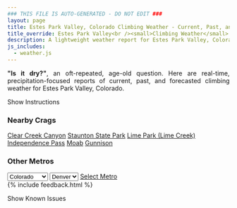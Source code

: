 ```yaml
---
### THIS FILE IS AUTO-GENERATED - DO NOT EDIT ###
layout: page
title: Estes Park Valley, Colorado Climbing Weather - Current, Past, and Forecasted Report
title_override: Estes Park Valley<br /><small>Climbing Weather</small>
description: A lightweight weather report for Estes Park Valley, Colorado. Optimized for slow internet connections.
js_includes:
  - weather.js
---
```


<section class="measure center lh-copy f5-ns f6 ph2 mv4" style="text-align: justify;">
<strong>"Is it dry?"</strong>, an oft-repeated, age-old question. Here are real-time,
precipitation-focused reports of current, past, and forecasted climbing weather for Estes Park Valley, Colorado.
</section>

<p id="settings-toggle" class="mw5 b center tc hover-light-red black-70 pointer">Show Instructions</p>
<section id="settings" class="overflow-hidden" style="display:none;">
    <div class="mv2 ph2 center">
        <div class="fn f6 tc pv2">
            <p class="measure lh-copy center"><strong>Show/hide hourly forecasts</strong> by clicking the desired day.</p>
            <hr class="mw5 p0 mv2 o-60 b0 bt b--light-red light-red bg-light-red">
            <p class="measure lh-copy center"><strong>Current and Past conditions</strong> are measured by the nearest weather station. <strong>Forecast conditions</strong> are calculated and polled separately.</p>
            <hr class="mw5 p0 mv2 o-60 b0 bt b--light-red light-red bg-light-red">
            <p class="measure lh-copy center"><strong>Having issues?</strong> Try <a id="clear-cache" class="no-underline relative fancy-link light-red hover-light-red" href="#">clearing the local cache</a>.</p>
            <hr class="mw5 p0 mv2 o-60 b0 bt b--light-red light-red bg-light-red">
            <p class="measure lh-copy center">Weather data sourced from <a class="no-underline fancy-link relative light-red" target="_blank" href="https://www.weather.gov/documentation/services-web-api">weather.gov</a>.</p>
        </div>
    </div>
</section>
<section id="weather" data-crag="estes-park-valley-colorado" class="mv4-ns mv3 ph2 center"></section>
<section id="nearby" class="tc lh-copy">
  <h3>Nearby Crags</h3>
<a class="nowrap no-underline fancy-link relative light-red mh3" href="/crags/clear-creek-canyon-colorado-weather.html">Clear Creek Canyon</a>
<a class="nowrap no-underline fancy-link relative light-red mh3" href="/crags/staunton-state-park-colorado-weather.html">Staunton State Park</a>
<a class="nowrap no-underline fancy-link relative light-red mh3" href="/crags/lime-park-lime-creek-colorado-weather.html">Lime Park (Lime Creek)</a>
<a class="nowrap no-underline fancy-link relative light-red mh3" href="/crags/independence-pass-colorado-weather.html">Independence Pass</a>
<a class="nowrap no-underline fancy-link relative light-red mh3" href="/crags/moab-utah-weather.html">Moab</a>
<a class="nowrap no-underline fancy-link relative light-red mh3" href="/crags/gunnison-colorado-weather.html">Gunnison</a>
</section>
<section id="nearby" class="tc lh-copy">
  <h3>Other Metros</h3>
  <select class="ma1 bg-near-white pa2" id="stateSel">
    <option value="Texas">Texas</option>
    <option value="Washington">Washington</option>
    <option value="Colorado" selected>Colorado</option>
    <option value="Tennessee">Tennessee</option>
    <option value="Utah">Utah</option>
    <option value="California">California</option>
  </select>
  <select class="ma1 bg-near-white pa2" id="citySel">
    <option value="Denver" selected>Denver</option>
  </select>
  <a id="selectMetro" class="f6 link dim ph3 pv2 ma1 dib white bg-light-red" href="/crags/denver-colorado-weather.html">Select Metro</a>
  <script>
    var states = [];
    states["Texas"] = "Austin"
    states["Washington"] = "Seattle"
    states["Colorado"] = "Denver"
    states["Tennessee"] = "Nashville"
    states["Utah"] = "Salt Lake City"
    states["California"] = "San Francisco|Los Angeles"
  </script>
</section>
{% include feedback.html %}
<p id="issues-toggle" class="mw5 b center tc hover-light-red black-70 pointer">Show Known Issues</p>
<section id="issues" class="overflow-hidden tc f6">
</section>

<script>
  var weekly_BOU_46_92 = {"updated":"2021-04-26T01:48:56+00:00","units":"us","forecastGenerator":"BaselineForecastGenerator","generatedAt":"2021-04-26T08:42:45+00:00","updateTime":"2021-04-26T01:48:56+00:00","validTimes":"2021-04-25T19:00:00+00:00/P7DT6H","elevation":{"value":2542.9464,"unitCode":"unit:m"},"periods":[{"number":1,"name":"Overnight","startTime":"2021-04-26T02:00:00-06:00","endTime":"2021-04-26T06:00:00-06:00","isDaytime":false,"temperature":36,"temperatureUnit":"F","temperatureTrend":null,"windSpeed":"15 to 20 mph","windDirection":"WSW","icon":"https://api.weather.gov/icons/land/night/sct?size=medium","shortForecast":"Partly Cloudy","detailedForecast":"Partly cloudy, with a low around 36. West southwest wind 15 to 20 mph, with gusts as high as 35 mph."},{"number":2,"name":"Monday","startTime":"2021-04-26T06:00:00-06:00","endTime":"2021-04-26T18:00:00-06:00","isDaytime":true,"temperature":61,"temperatureUnit":"F","temperatureTrend":null,"windSpeed":"21 to 28 mph","windDirection":"WSW","icon":"https://api.weather.gov/icons/land/day/wind_sct?size=medium","shortForecast":"Mostly Sunny","detailedForecast":"Mostly sunny, with a high near 61. West southwest wind 21 to 28 mph, with gusts as high as 52 mph."},{"number":3,"name":"Monday Night","startTime":"2021-04-26T18:00:00-06:00","endTime":"2021-04-27T06:00:00-06:00","isDaytime":false,"temperature":33,"temperatureUnit":"F","temperatureTrend":null,"windSpeed":"7 to 16 mph","windDirection":"WSW","icon":"https://api.weather.gov/icons/land/night/sct?size=medium","shortForecast":"Partly Cloudy","detailedForecast":"Partly cloudy, with a low around 33. West southwest wind 7 to 16 mph, with gusts as high as 25 mph."},{"number":4,"name":"Tuesday","startTime":"2021-04-27T06:00:00-06:00","endTime":"2021-04-27T18:00:00-06:00","isDaytime":true,"temperature":46,"temperatureUnit":"F","temperatureTrend":null,"windSpeed":"8 mph","windDirection":"N","icon":"https://api.weather.gov/icons/land/day/snow,40/snow,90?size=medium","shortForecast":"Snow Showers","detailedForecast":"A chance of snow showers before 11am, then a chance of rain showers between 11am and noon, then showers and thunderstorms between noon and 2pm, then snow showers and a chance of thunderstorms between 2pm and 3pm, then a chance of thunderstorms and rain and snow showers. Mostly cloudy, with a high near 46. North wind around 8 mph. Chance of precipitation is 90%."},{"number":5,"name":"Tuesday Night","startTime":"2021-04-27T18:00:00-06:00","endTime":"2021-04-28T06:00:00-06:00","isDaytime":false,"temperature":28,"temperatureUnit":"F","temperatureTrend":null,"windSpeed":"7 mph","windDirection":"N","icon":"https://api.weather.gov/icons/land/night/snow,80/snow,50?size=medium","shortForecast":"Slight Chance T-storms","detailedForecast":"A slight chance of thunderstorms and rain and snow showers. Mostly cloudy, with a low around 28. North wind around 7 mph. Chance of precipitation is 80%. New snow accumulation of 1 to 3 inches possible."},{"number":6,"name":"Wednesday","startTime":"2021-04-28T06:00:00-06:00","endTime":"2021-04-28T18:00:00-06:00","isDaytime":true,"temperature":49,"temperatureUnit":"F","temperatureTrend":null,"windSpeed":"6 to 9 mph","windDirection":"N","icon":"https://api.weather.gov/icons/land/day/snow,30/snow,20?size=medium","shortForecast":"Chance Snow Showers","detailedForecast":"A chance of snow showers before noon, then a slight chance of snow showers and a slight chance of thunderstorms between noon and 2pm, then a slight chance of thunderstorms and a slight chance of rain and snow showers. Mostly sunny, with a high near 49. Chance of precipitation is 30%."},{"number":7,"name":"Wednesday Night","startTime":"2021-04-28T18:00:00-06:00","endTime":"2021-04-29T06:00:00-06:00","isDaytime":false,"temperature":32,"temperatureUnit":"F","temperatureTrend":null,"windSpeed":"7 mph","windDirection":"NW","icon":"https://api.weather.gov/icons/land/night/few?size=medium","shortForecast":"Mostly Clear","detailedForecast":"Mostly clear, with a low around 32."},{"number":8,"name":"Thursday","startTime":"2021-04-29T06:00:00-06:00","endTime":"2021-04-29T18:00:00-06:00","isDaytime":true,"temperature":57,"temperatureUnit":"F","temperatureTrend":null,"windSpeed":"8 mph","windDirection":"N","icon":"https://api.weather.gov/icons/land/day/few?size=medium","shortForecast":"Sunny","detailedForecast":"Sunny, with a high near 57."},{"number":9,"name":"Thursday Night","startTime":"2021-04-29T18:00:00-06:00","endTime":"2021-04-30T06:00:00-06:00","isDaytime":false,"temperature":37,"temperatureUnit":"F","temperatureTrend":null,"windSpeed":"8 mph","windDirection":"WSW","icon":"https://api.weather.gov/icons/land/night/few?size=medium","shortForecast":"Mostly Clear","detailedForecast":"Mostly clear, with a low around 37."},{"number":10,"name":"Friday","startTime":"2021-04-30T06:00:00-06:00","endTime":"2021-04-30T18:00:00-06:00","isDaytime":true,"temperature":65,"temperatureUnit":"F","temperatureTrend":null,"windSpeed":"9 mph","windDirection":"W","icon":"https://api.weather.gov/icons/land/day/few?size=medium","shortForecast":"Sunny","detailedForecast":"Sunny, with a high near 65."},{"number":11,"name":"Friday Night","startTime":"2021-04-30T18:00:00-06:00","endTime":"2021-05-01T06:00:00-06:00","isDaytime":false,"temperature":42,"temperatureUnit":"F","temperatureTrend":null,"windSpeed":"7 to 10 mph","windDirection":"W","icon":"https://api.weather.gov/icons/land/night/few?size=medium","shortForecast":"Mostly Clear","detailedForecast":"Mostly clear, with a low around 42."},{"number":12,"name":"Saturday","startTime":"2021-05-01T06:00:00-06:00","endTime":"2021-05-01T18:00:00-06:00","isDaytime":true,"temperature":69,"temperatureUnit":"F","temperatureTrend":null,"windSpeed":"10 mph","windDirection":"W","icon":"https://api.weather.gov/icons/land/day/sct?size=medium","shortForecast":"Mostly Sunny","detailedForecast":"Mostly sunny, with a high near 69."},{"number":13,"name":"Saturday Night","startTime":"2021-05-01T18:00:00-06:00","endTime":"2021-05-02T06:00:00-06:00","isDaytime":false,"temperature":43,"temperatureUnit":"F","temperatureTrend":null,"windSpeed":"9 mph","windDirection":"W","icon":"https://api.weather.gov/icons/land/night/bkn?size=medium","shortForecast":"Mostly Cloudy","detailedForecast":"Mostly cloudy, with a low around 43."},{"number":14,"name":"Sunday","startTime":"2021-05-02T06:00:00-06:00","endTime":"2021-05-02T18:00:00-06:00","isDaytime":true,"temperature":63,"temperatureUnit":"F","temperatureTrend":null,"windSpeed":"12 mph","windDirection":"WSW","icon":"https://api.weather.gov/icons/land/day/rain_showers/tsra_hi?size=medium","shortForecast":"Chance Showers And Thunderstorms","detailedForecast":"A slight chance of rain showers before noon, then a chance of showers and thunderstorms. Partly sunny, with a high near 63."}]}
  var hourly_BOU_46_92 = {"@context":["https://geojson.org/geojson-ld/geojson-context.jsonld",{"@version":"1.1","wx":"https://api.weather.gov/ontology#","geo":"http://www.opengis.net/ont/geosparql#","unit":"http://codes.wmo.int/common/unit/","@vocab":"https://api.weather.gov/ontology#"}],"type":"Feature","geometry":{"type":"Polygon","coordinates":[[[-105.5332704,40.4141984],[-105.5310309,40.3922896],[-105.5022871,40.393991199999995],[-105.5045206,40.415900099999995],[-105.5332704,40.4141984]]]},"properties":{"updated":"2021-04-26T01:48:56+00:00","units":"us","forecastGenerator":"HourlyForecastGenerator","generatedAt":"2021-04-26T08:42:46+00:00","updateTime":"2021-04-26T01:48:56+00:00","validTimes":"2021-04-25T19:00:00+00:00/P7DT6H","elevation":{"value":2542.9464,"unitCode":"unit:m"},"periods":[{"number":1,"name":"","startTime":"2021-04-26T02:00:00-06:00","endTime":"2021-04-26T03:00:00-06:00","isDaytime":false,"temperature":40,"temperatureUnit":"F","temperatureTrend":null,"windSpeed":"15 mph","windDirection":"WSW","icon":"https://api.weather.gov/icons/land/night/sct?size=small","shortForecast":"Partly Cloudy","detailedForecast":""},{"number":2,"name":"","startTime":"2021-04-26T03:00:00-06:00","endTime":"2021-04-26T04:00:00-06:00","isDaytime":false,"temperature":38,"temperatureUnit":"F","temperatureTrend":null,"windSpeed":"16 mph","windDirection":"WSW","icon":"https://api.weather.gov/icons/land/night/sct?size=small","shortForecast":"Partly Cloudy","detailedForecast":""},{"number":3,"name":"","startTime":"2021-04-26T04:00:00-06:00","endTime":"2021-04-26T05:00:00-06:00","isDaytime":false,"temperature":37,"temperatureUnit":"F","temperatureTrend":null,"windSpeed":"18 mph","windDirection":"WSW","icon":"https://api.weather.gov/icons/land/night/sct?size=small","shortForecast":"Partly Cloudy","detailedForecast":""},{"number":4,"name":"","startTime":"2021-04-26T05:00:00-06:00","endTime":"2021-04-26T06:00:00-06:00","isDaytime":false,"temperature":36,"temperatureUnit":"F","temperatureTrend":null,"windSpeed":"20 mph","windDirection":"WSW","icon":"https://api.weather.gov/icons/land/night/sct?size=small","shortForecast":"Partly Cloudy","detailedForecast":""},{"number":5,"name":"","startTime":"2021-04-26T06:00:00-06:00","endTime":"2021-04-26T07:00:00-06:00","isDaytime":true,"temperature":37,"temperatureUnit":"F","temperatureTrend":null,"windSpeed":"26 mph","windDirection":"WSW","icon":"https://api.weather.gov/icons/land/day/wind_sct?size=small","shortForecast":"Mostly Sunny","detailedForecast":""},{"number":6,"name":"","startTime":"2021-04-26T07:00:00-06:00","endTime":"2021-04-26T08:00:00-06:00","isDaytime":true,"temperature":39,"temperatureUnit":"F","temperatureTrend":null,"windSpeed":"24 mph","windDirection":"WSW","icon":"https://api.weather.gov/icons/land/day/wind_sct?size=small","shortForecast":"Mostly Sunny","detailedForecast":""},{"number":7,"name":"","startTime":"2021-04-26T08:00:00-06:00","endTime":"2021-04-26T09:00:00-06:00","isDaytime":true,"temperature":42,"temperatureUnit":"F","temperatureTrend":null,"windSpeed":"24 mph","windDirection":"WSW","icon":"https://api.weather.gov/icons/land/day/wind_few?size=small","shortForecast":"Sunny","detailedForecast":""},{"number":8,"name":"","startTime":"2021-04-26T09:00:00-06:00","endTime":"2021-04-26T10:00:00-06:00","isDaytime":true,"temperature":46,"temperatureUnit":"F","temperatureTrend":null,"windSpeed":"23 mph","windDirection":"WSW","icon":"https://api.weather.gov/icons/land/day/wind_few?size=small","shortForecast":"Sunny","detailedForecast":""},{"number":9,"name":"","startTime":"2021-04-26T10:00:00-06:00","endTime":"2021-04-26T11:00:00-06:00","isDaytime":true,"temperature":50,"temperatureUnit":"F","temperatureTrend":null,"windSpeed":"22 mph","windDirection":"WSW","icon":"https://api.weather.gov/icons/land/day/wind_few?size=small","shortForecast":"Sunny","detailedForecast":""},{"number":10,"name":"","startTime":"2021-04-26T11:00:00-06:00","endTime":"2021-04-26T12:00:00-06:00","isDaytime":true,"temperature":53,"temperatureUnit":"F","temperatureTrend":null,"windSpeed":"21 mph","windDirection":"WSW","icon":"https://api.weather.gov/icons/land/day/wind_few?size=small","shortForecast":"Sunny","detailedForecast":""},{"number":11,"name":"","startTime":"2021-04-26T12:00:00-06:00","endTime":"2021-04-26T13:00:00-06:00","isDaytime":true,"temperature":56,"temperatureUnit":"F","temperatureTrend":null,"windSpeed":"28 mph","windDirection":"WSW","icon":"https://api.weather.gov/icons/land/day/wind_sct?size=small","shortForecast":"Mostly Sunny","detailedForecast":""},{"number":12,"name":"","startTime":"2021-04-26T13:00:00-06:00","endTime":"2021-04-26T14:00:00-06:00","isDaytime":true,"temperature":58,"temperatureUnit":"F","temperatureTrend":null,"windSpeed":"25 mph","windDirection":"WSW","icon":"https://api.weather.gov/icons/land/day/wind_sct?size=small","shortForecast":"Mostly Sunny","detailedForecast":""},{"number":13,"name":"","startTime":"2021-04-26T14:00:00-06:00","endTime":"2021-04-26T15:00:00-06:00","isDaytime":true,"temperature":60,"temperatureUnit":"F","temperatureTrend":null,"windSpeed":"25 mph","windDirection":"WSW","icon":"https://api.weather.gov/icons/land/day/wind_sct?size=small","shortForecast":"Mostly Sunny","detailedForecast":""},{"number":14,"name":"","startTime":"2021-04-26T15:00:00-06:00","endTime":"2021-04-26T16:00:00-06:00","isDaytime":true,"temperature":61,"temperatureUnit":"F","temperatureTrend":null,"windSpeed":"24 mph","windDirection":"SW","icon":"https://api.weather.gov/icons/land/day/wind_sct?size=small","shortForecast":"Mostly Sunny","detailedForecast":""},{"number":15,"name":"","startTime":"2021-04-26T16:00:00-06:00","endTime":"2021-04-26T17:00:00-06:00","isDaytime":true,"temperature":61,"temperatureUnit":"F","temperatureTrend":null,"windSpeed":"23 mph","windDirection":"SW","icon":"https://api.weather.gov/icons/land/day/wind_sct?size=small","shortForecast":"Mostly Sunny","detailedForecast":""},{"number":16,"name":"","startTime":"2021-04-26T17:00:00-06:00","endTime":"2021-04-26T18:00:00-06:00","isDaytime":true,"temperature":60,"temperatureUnit":"F","temperatureTrend":null,"windSpeed":"22 mph","windDirection":"SW","icon":"https://api.weather.gov/icons/land/day/wind_sct?size=small","shortForecast":"Mostly Sunny","detailedForecast":""},{"number":17,"name":"","startTime":"2021-04-26T18:00:00-06:00","endTime":"2021-04-26T19:00:00-06:00","isDaytime":false,"temperature":55,"temperatureUnit":"F","temperatureTrend":null,"windSpeed":"16 mph","windDirection":"SW","icon":"https://api.weather.gov/icons/land/night/sct?size=small","shortForecast":"Partly Cloudy","detailedForecast":""},{"number":18,"name":"","startTime":"2021-04-26T19:00:00-06:00","endTime":"2021-04-26T20:00:00-06:00","isDaytime":false,"temperature":51,"temperatureUnit":"F","temperatureTrend":null,"windSpeed":"14 mph","windDirection":"WSW","icon":"https://api.weather.gov/icons/land/night/sct?size=small","shortForecast":"Partly Cloudy","detailedForecast":""},{"number":19,"name":"","startTime":"2021-04-26T20:00:00-06:00","endTime":"2021-04-26T21:00:00-06:00","isDaytime":false,"temperature":47,"temperatureUnit":"F","temperatureTrend":null,"windSpeed":"13 mph","windDirection":"WSW","icon":"https://api.weather.gov/icons/land/night/sct?size=small","shortForecast":"Partly Cloudy","detailedForecast":""},{"number":20,"name":"","startTime":"2021-04-26T21:00:00-06:00","endTime":"2021-04-26T22:00:00-06:00","isDaytime":false,"temperature":42,"temperatureUnit":"F","temperatureTrend":null,"windSpeed":"10 mph","windDirection":"W","icon":"https://api.weather.gov/icons/land/night/sct?size=small","shortForecast":"Partly Cloudy","detailedForecast":""},{"number":21,"name":"","startTime":"2021-04-26T22:00:00-06:00","endTime":"2021-04-26T23:00:00-06:00","isDaytime":false,"temperature":40,"temperatureUnit":"F","temperatureTrend":null,"windSpeed":"9 mph","windDirection":"W","icon":"https://api.weather.gov/icons/land/night/sct?size=small","shortForecast":"Partly Cloudy","detailedForecast":""},{"number":22,"name":"","startTime":"2021-04-26T23:00:00-06:00","endTime":"2021-04-27T00:00:00-06:00","isDaytime":false,"temperature":39,"temperatureUnit":"F","temperatureTrend":null,"windSpeed":"9 mph","windDirection":"W","icon":"https://api.weather.gov/icons/land/night/sct?size=small","shortForecast":"Partly Cloudy","detailedForecast":""},{"number":23,"name":"","startTime":"2021-04-27T00:00:00-06:00","endTime":"2021-04-27T01:00:00-06:00","isDaytime":false,"temperature":39,"temperatureUnit":"F","temperatureTrend":null,"windSpeed":"9 mph","windDirection":"W","icon":"https://api.weather.gov/icons/land/night/sct?size=small","shortForecast":"Partly Cloudy","detailedForecast":""},{"number":24,"name":"","startTime":"2021-04-27T01:00:00-06:00","endTime":"2021-04-27T02:00:00-06:00","isDaytime":false,"temperature":38,"temperatureUnit":"F","temperatureTrend":null,"windSpeed":"9 mph","windDirection":"W","icon":"https://api.weather.gov/icons/land/night/sct?size=small","shortForecast":"Partly Cloudy","detailedForecast":""},{"number":25,"name":"","startTime":"2021-04-27T02:00:00-06:00","endTime":"2021-04-27T03:00:00-06:00","isDaytime":false,"temperature":36,"temperatureUnit":"F","temperatureTrend":null,"windSpeed":"8 mph","windDirection":"W","icon":"https://api.weather.gov/icons/land/night/bkn?size=small","shortForecast":"Mostly Cloudy","detailedForecast":""},{"number":26,"name":"","startTime":"2021-04-27T03:00:00-06:00","endTime":"2021-04-27T04:00:00-06:00","isDaytime":false,"temperature":35,"temperatureUnit":"F","temperatureTrend":null,"windSpeed":"7 mph","windDirection":"W","icon":"https://api.weather.gov/icons/land/night/bkn?size=small","shortForecast":"Mostly Cloudy","detailedForecast":""},{"number":27,"name":"","startTime":"2021-04-27T04:00:00-06:00","endTime":"2021-04-27T05:00:00-06:00","isDaytime":false,"temperature":34,"temperatureUnit":"F","temperatureTrend":null,"windSpeed":"7 mph","windDirection":"W","icon":"https://api.weather.gov/icons/land/night/bkn?size=small","shortForecast":"Mostly Cloudy","detailedForecast":""},{"number":28,"name":"","startTime":"2021-04-27T05:00:00-06:00","endTime":"2021-04-27T06:00:00-06:00","isDaytime":false,"temperature":33,"temperatureUnit":"F","temperatureTrend":null,"windSpeed":"7 mph","windDirection":"W","icon":"https://api.weather.gov/icons/land/night/bkn?size=small","shortForecast":"Mostly Cloudy","detailedForecast":""},{"number":29,"name":"","startTime":"2021-04-27T06:00:00-06:00","endTime":"2021-04-27T07:00:00-06:00","isDaytime":true,"temperature":34,"temperatureUnit":"F","temperatureTrend":null,"windSpeed":"7 mph","windDirection":"W","icon":"https://api.weather.gov/icons/land/day/snow?size=small","shortForecast":"Chance Snow Showers","detailedForecast":""},{"number":30,"name":"","startTime":"2021-04-27T07:00:00-06:00","endTime":"2021-04-27T08:00:00-06:00","isDaytime":true,"temperature":36,"temperatureUnit":"F","temperatureTrend":null,"windSpeed":"6 mph","windDirection":"W","icon":"https://api.weather.gov/icons/land/day/snow?size=small","shortForecast":"Chance Snow Showers","detailedForecast":""},{"number":31,"name":"","startTime":"2021-04-27T08:00:00-06:00","endTime":"2021-04-27T09:00:00-06:00","isDaytime":true,"temperature":39,"temperatureUnit":"F","temperatureTrend":null,"windSpeed":"6 mph","windDirection":"SW","icon":"https://api.weather.gov/icons/land/day/snow?size=small","shortForecast":"Chance Snow Showers","detailedForecast":""},{"number":32,"name":"","startTime":"2021-04-27T09:00:00-06:00","endTime":"2021-04-27T10:00:00-06:00","isDaytime":true,"temperature":42,"temperatureUnit":"F","temperatureTrend":null,"windSpeed":"6 mph","windDirection":"SSW","icon":"https://api.weather.gov/icons/land/day/snow?size=small","shortForecast":"Chance Snow Showers","detailedForecast":""},{"number":33,"name":"","startTime":"2021-04-27T10:00:00-06:00","endTime":"2021-04-27T11:00:00-06:00","isDaytime":true,"temperature":45,"temperatureUnit":"F","temperatureTrend":null,"windSpeed":"7 mph","windDirection":"S","icon":"https://api.weather.gov/icons/land/day/snow?size=small","shortForecast":"Chance Snow Showers","detailedForecast":""},{"number":34,"name":"","startTime":"2021-04-27T11:00:00-06:00","endTime":"2021-04-27T12:00:00-06:00","isDaytime":true,"temperature":46,"temperatureUnit":"F","temperatureTrend":null,"windSpeed":"8 mph","windDirection":"SE","icon":"https://api.weather.gov/icons/land/day/rain_showers?size=small","shortForecast":"Chance Rain Showers","detailedForecast":""},{"number":35,"name":"","startTime":"2021-04-27T12:00:00-06:00","endTime":"2021-04-27T13:00:00-06:00","isDaytime":true,"temperature":46,"temperatureUnit":"F","temperatureTrend":null,"windSpeed":"8 mph","windDirection":"E","icon":"https://api.weather.gov/icons/land/day/tsra?size=small","shortForecast":"Showers And Thunderstorms","detailedForecast":""},{"number":36,"name":"","startTime":"2021-04-27T13:00:00-06:00","endTime":"2021-04-27T14:00:00-06:00","isDaytime":true,"temperature":46,"temperatureUnit":"F","temperatureTrend":null,"windSpeed":"8 mph","windDirection":"ENE","icon":"https://api.weather.gov/icons/land/day/tsra?size=small","shortForecast":"Showers And Thunderstorms","detailedForecast":""},{"number":37,"name":"","startTime":"2021-04-27T14:00:00-06:00","endTime":"2021-04-27T15:00:00-06:00","isDaytime":true,"temperature":45,"temperatureUnit":"F","temperatureTrend":null,"windSpeed":"8 mph","windDirection":"N","icon":"https://api.weather.gov/icons/land/day/snow?size=small","shortForecast":"Snow Showers","detailedForecast":""},{"number":38,"name":"","startTime":"2021-04-27T15:00:00-06:00","endTime":"2021-04-27T16:00:00-06:00","isDaytime":true,"temperature":45,"temperatureUnit":"F","temperatureTrend":null,"windSpeed":"8 mph","windDirection":"NNW","icon":"https://api.weather.gov/icons/land/day/snow?size=small","shortForecast":"Chance T-storms","detailedForecast":""},{"number":39,"name":"","startTime":"2021-04-27T16:00:00-06:00","endTime":"2021-04-27T17:00:00-06:00","isDaytime":true,"temperature":43,"temperatureUnit":"F","temperatureTrend":null,"windSpeed":"8 mph","windDirection":"N","icon":"https://api.weather.gov/icons/land/day/snow?size=small","shortForecast":"Chance T-storms","detailedForecast":""},{"number":40,"name":"","startTime":"2021-04-27T17:00:00-06:00","endTime":"2021-04-27T18:00:00-06:00","isDaytime":true,"temperature":42,"temperatureUnit":"F","temperatureTrend":null,"windSpeed":"7 mph","windDirection":"N","icon":"https://api.weather.gov/icons/land/day/snow?size=small","shortForecast":"Chance T-storms","detailedForecast":""},{"number":41,"name":"","startTime":"2021-04-27T18:00:00-06:00","endTime":"2021-04-27T19:00:00-06:00","isDaytime":false,"temperature":40,"temperatureUnit":"F","temperatureTrend":null,"windSpeed":"7 mph","windDirection":"N","icon":"https://api.weather.gov/icons/land/night/snow?size=small","shortForecast":"Slight Chance T-storms","detailedForecast":""},{"number":42,"name":"","startTime":"2021-04-27T19:00:00-06:00","endTime":"2021-04-27T20:00:00-06:00","isDaytime":false,"temperature":38,"temperatureUnit":"F","temperatureTrend":null,"windSpeed":"7 mph","windDirection":"N","icon":"https://api.weather.gov/icons/land/night/snow?size=small","shortForecast":"Slight Chance T-storms","detailedForecast":""},{"number":43,"name":"","startTime":"2021-04-27T20:00:00-06:00","endTime":"2021-04-27T21:00:00-06:00","isDaytime":false,"temperature":36,"temperatureUnit":"F","temperatureTrend":null,"windSpeed":"6 mph","windDirection":"N","icon":"https://api.weather.gov/icons/land/night/snow?size=small","shortForecast":"Snow Showers","detailedForecast":""},{"number":44,"name":"","startTime":"2021-04-27T21:00:00-06:00","endTime":"2021-04-27T22:00:00-06:00","isDaytime":false,"temperature":34,"temperatureUnit":"F","temperatureTrend":null,"windSpeed":"6 mph","windDirection":"N","icon":"https://api.weather.gov/icons/land/night/snow?size=small","shortForecast":"Snow Showers","detailedForecast":""},{"number":45,"name":"","startTime":"2021-04-27T22:00:00-06:00","endTime":"2021-04-27T23:00:00-06:00","isDaytime":false,"temperature":33,"temperatureUnit":"F","temperatureTrend":null,"windSpeed":"6 mph","windDirection":"N","icon":"https://api.weather.gov/icons/land/night/snow?size=small","shortForecast":"Snow Showers","detailedForecast":""},{"number":46,"name":"","startTime":"2021-04-27T23:00:00-06:00","endTime":"2021-04-28T00:00:00-06:00","isDaytime":false,"temperature":32,"temperatureUnit":"F","temperatureTrend":null,"windSpeed":"6 mph","windDirection":"N","icon":"https://api.weather.gov/icons/land/night/snow?size=small","shortForecast":"Snow Showers","detailedForecast":""},{"number":47,"name":"","startTime":"2021-04-28T00:00:00-06:00","endTime":"2021-04-28T01:00:00-06:00","isDaytime":false,"temperature":31,"temperatureUnit":"F","temperatureTrend":null,"windSpeed":"6 mph","windDirection":"N","icon":"https://api.weather.gov/icons/land/night/snow?size=small","shortForecast":"Chance Snow Showers","detailedForecast":""},{"number":48,"name":"","startTime":"2021-04-28T01:00:00-06:00","endTime":"2021-04-28T02:00:00-06:00","isDaytime":false,"temperature":31,"temperatureUnit":"F","temperatureTrend":null,"windSpeed":"6 mph","windDirection":"N","icon":"https://api.weather.gov/icons/land/night/snow?size=small","shortForecast":"Chance Snow Showers","detailedForecast":""},{"number":49,"name":"","startTime":"2021-04-28T02:00:00-06:00","endTime":"2021-04-28T03:00:00-06:00","isDaytime":false,"temperature":30,"temperatureUnit":"F","temperatureTrend":null,"windSpeed":"6 mph","windDirection":"N","icon":"https://api.weather.gov/icons/land/night/snow?size=small","shortForecast":"Chance Snow Showers","detailedForecast":""},{"number":50,"name":"","startTime":"2021-04-28T03:00:00-06:00","endTime":"2021-04-28T04:00:00-06:00","isDaytime":false,"temperature":30,"temperatureUnit":"F","temperatureTrend":null,"windSpeed":"6 mph","windDirection":"N","icon":"https://api.weather.gov/icons/land/night/snow?size=small","shortForecast":"Chance Snow Showers","detailedForecast":""},{"number":51,"name":"","startTime":"2021-04-28T04:00:00-06:00","endTime":"2021-04-28T05:00:00-06:00","isDaytime":false,"temperature":29,"temperatureUnit":"F","temperatureTrend":null,"windSpeed":"6 mph","windDirection":"N","icon":"https://api.weather.gov/icons/land/night/snow?size=small","shortForecast":"Chance Snow Showers","detailedForecast":""},{"number":52,"name":"","startTime":"2021-04-28T05:00:00-06:00","endTime":"2021-04-28T06:00:00-06:00","isDaytime":false,"temperature":28,"temperatureUnit":"F","temperatureTrend":null,"windSpeed":"6 mph","windDirection":"NNW","icon":"https://api.weather.gov/icons/land/night/snow?size=small","shortForecast":"Chance Snow Showers","detailedForecast":""},{"number":53,"name":"","startTime":"2021-04-28T06:00:00-06:00","endTime":"2021-04-28T07:00:00-06:00","isDaytime":true,"temperature":28,"temperatureUnit":"F","temperatureTrend":null,"windSpeed":"6 mph","windDirection":"NNW","icon":"https://api.weather.gov/icons/land/day/snow?size=small","shortForecast":"Chance Snow Showers","detailedForecast":""},{"number":54,"name":"","startTime":"2021-04-28T07:00:00-06:00","endTime":"2021-04-28T08:00:00-06:00","isDaytime":true,"temperature":29,"temperatureUnit":"F","temperatureTrend":null,"windSpeed":"6 mph","windDirection":"N","icon":"https://api.weather.gov/icons/land/day/snow?size=small","shortForecast":"Chance Snow Showers","detailedForecast":""},{"number":55,"name":"","startTime":"2021-04-28T08:00:00-06:00","endTime":"2021-04-28T09:00:00-06:00","isDaytime":true,"temperature":31,"temperatureUnit":"F","temperatureTrend":null,"windSpeed":"6 mph","windDirection":"N","icon":"https://api.weather.gov/icons/land/day/snow?size=small","shortForecast":"Chance Snow Showers","detailedForecast":""},{"number":56,"name":"","startTime":"2021-04-28T09:00:00-06:00","endTime":"2021-04-28T10:00:00-06:00","isDaytime":true,"temperature":34,"temperatureUnit":"F","temperatureTrend":null,"windSpeed":"6 mph","windDirection":"N","icon":"https://api.weather.gov/icons/land/day/snow?size=small","shortForecast":"Chance Snow Showers","detailedForecast":""},{"number":57,"name":"","startTime":"2021-04-28T10:00:00-06:00","endTime":"2021-04-28T11:00:00-06:00","isDaytime":true,"temperature":36,"temperatureUnit":"F","temperatureTrend":null,"windSpeed":"7 mph","windDirection":"NNE","icon":"https://api.weather.gov/icons/land/day/snow?size=small","shortForecast":"Chance Snow Showers","detailedForecast":""},{"number":58,"name":"","startTime":"2021-04-28T11:00:00-06:00","endTime":"2021-04-28T12:00:00-06:00","isDaytime":true,"temperature":39,"temperatureUnit":"F","temperatureTrend":null,"windSpeed":"8 mph","windDirection":"NNE","icon":"https://api.weather.gov/icons/land/day/snow?size=small","shortForecast":"Chance Snow Showers","detailedForecast":""},{"number":59,"name":"","startTime":"2021-04-28T12:00:00-06:00","endTime":"2021-04-28T13:00:00-06:00","isDaytime":true,"temperature":41,"temperatureUnit":"F","temperatureTrend":null,"windSpeed":"9 mph","windDirection":"NNE","icon":"https://api.weather.gov/icons/land/day/snow?size=small","shortForecast":"Slight Chance Snow Showers","detailedForecast":""},{"number":60,"name":"","startTime":"2021-04-28T13:00:00-06:00","endTime":"2021-04-28T14:00:00-06:00","isDaytime":true,"temperature":44,"temperatureUnit":"F","temperatureTrend":null,"windSpeed":"9 mph","windDirection":"NNE","icon":"https://api.weather.gov/icons/land/day/snow?size=small","shortForecast":"Slight Chance Snow Showers","detailedForecast":""},{"number":61,"name":"","startTime":"2021-04-28T14:00:00-06:00","endTime":"2021-04-28T15:00:00-06:00","isDaytime":true,"temperature":45,"temperatureUnit":"F","temperatureTrend":null,"windSpeed":"9 mph","windDirection":"NNE","icon":"https://api.weather.gov/icons/land/day/snow?size=small","shortForecast":"Slight Chance T-storms","detailedForecast":""},{"number":62,"name":"","startTime":"2021-04-28T15:00:00-06:00","endTime":"2021-04-28T16:00:00-06:00","isDaytime":true,"temperature":46,"temperatureUnit":"F","temperatureTrend":null,"windSpeed":"9 mph","windDirection":"NNE","icon":"https://api.weather.gov/icons/land/day/tsra_hi?size=small","shortForecast":"Slight Chance Showers And Thunderstorms","detailedForecast":""},{"number":63,"name":"","startTime":"2021-04-28T16:00:00-06:00","endTime":"2021-04-28T17:00:00-06:00","isDaytime":true,"temperature":47,"temperatureUnit":"F","temperatureTrend":null,"windSpeed":"9 mph","windDirection":"NNE","icon":"https://api.weather.gov/icons/land/day/tsra_hi?size=small","shortForecast":"Slight Chance Showers And Thunderstorms","detailedForecast":""},{"number":64,"name":"","startTime":"2021-04-28T17:00:00-06:00","endTime":"2021-04-28T18:00:00-06:00","isDaytime":true,"temperature":48,"temperatureUnit":"F","temperatureTrend":null,"windSpeed":"8 mph","windDirection":"N","icon":"https://api.weather.gov/icons/land/day/tsra_hi?size=small","shortForecast":"Slight Chance Showers And Thunderstorms","detailedForecast":""},{"number":65,"name":"","startTime":"2021-04-28T18:00:00-06:00","endTime":"2021-04-28T19:00:00-06:00","isDaytime":false,"temperature":48,"temperatureUnit":"F","temperatureTrend":null,"windSpeed":"7 mph","windDirection":"NNW","icon":"https://api.weather.gov/icons/land/night/few?size=small","shortForecast":"Mostly Clear","detailedForecast":""},{"number":66,"name":"","startTime":"2021-04-28T19:00:00-06:00","endTime":"2021-04-28T20:00:00-06:00","isDaytime":false,"temperature":46,"temperatureUnit":"F","temperatureTrend":null,"windSpeed":"7 mph","windDirection":"NNW","icon":"https://api.weather.gov/icons/land/night/few?size=small","shortForecast":"Mostly Clear","detailedForecast":""},{"number":67,"name":"","startTime":"2021-04-28T20:00:00-06:00","endTime":"2021-04-28T21:00:00-06:00","isDaytime":false,"temperature":42,"temperatureUnit":"F","temperatureTrend":null,"windSpeed":"7 mph","windDirection":"NNW","icon":"https://api.weather.gov/icons/land/night/few?size=small","shortForecast":"Mostly Clear","detailedForecast":""},{"number":68,"name":"","startTime":"2021-04-28T21:00:00-06:00","endTime":"2021-04-28T22:00:00-06:00","isDaytime":false,"temperature":39,"temperatureUnit":"F","temperatureTrend":null,"windSpeed":"7 mph","windDirection":"NNW","icon":"https://api.weather.gov/icons/land/night/few?size=small","shortForecast":"Mostly Clear","detailedForecast":""},{"number":69,"name":"","startTime":"2021-04-28T22:00:00-06:00","endTime":"2021-04-28T23:00:00-06:00","isDaytime":false,"temperature":37,"temperatureUnit":"F","temperatureTrend":null,"windSpeed":"7 mph","windDirection":"NNW","icon":"https://api.weather.gov/icons/land/night/few?size=small","shortForecast":"Mostly Clear","detailedForecast":""},{"number":70,"name":"","startTime":"2021-04-28T23:00:00-06:00","endTime":"2021-04-29T00:00:00-06:00","isDaytime":false,"temperature":36,"temperatureUnit":"F","temperatureTrend":null,"windSpeed":"7 mph","windDirection":"NNW","icon":"https://api.weather.gov/icons/land/night/few?size=small","shortForecast":"Mostly Clear","detailedForecast":""},{"number":71,"name":"","startTime":"2021-04-29T00:00:00-06:00","endTime":"2021-04-29T01:00:00-06:00","isDaytime":false,"temperature":36,"temperatureUnit":"F","temperatureTrend":null,"windSpeed":"7 mph","windDirection":"W","icon":"https://api.weather.gov/icons/land/night/skc?size=small","shortForecast":"Clear","detailedForecast":""},{"number":72,"name":"","startTime":"2021-04-29T01:00:00-06:00","endTime":"2021-04-29T02:00:00-06:00","isDaytime":false,"temperature":36,"temperatureUnit":"F","temperatureTrend":null,"windSpeed":"7 mph","windDirection":"W","icon":"https://api.weather.gov/icons/land/night/skc?size=small","shortForecast":"Clear","detailedForecast":""},{"number":73,"name":"","startTime":"2021-04-29T02:00:00-06:00","endTime":"2021-04-29T03:00:00-06:00","isDaytime":false,"temperature":36,"temperatureUnit":"F","temperatureTrend":null,"windSpeed":"7 mph","windDirection":"W","icon":"https://api.weather.gov/icons/land/night/skc?size=small","shortForecast":"Clear","detailedForecast":""},{"number":74,"name":"","startTime":"2021-04-29T03:00:00-06:00","endTime":"2021-04-29T04:00:00-06:00","isDaytime":false,"temperature":36,"temperatureUnit":"F","temperatureTrend":null,"windSpeed":"7 mph","windDirection":"W","icon":"https://api.weather.gov/icons/land/night/skc?size=small","shortForecast":"Clear","detailedForecast":""},{"number":75,"name":"","startTime":"2021-04-29T04:00:00-06:00","endTime":"2021-04-29T05:00:00-06:00","isDaytime":false,"temperature":35,"temperatureUnit":"F","temperatureTrend":null,"windSpeed":"7 mph","windDirection":"W","icon":"https://api.weather.gov/icons/land/night/skc?size=small","shortForecast":"Clear","detailedForecast":""},{"number":76,"name":"","startTime":"2021-04-29T05:00:00-06:00","endTime":"2021-04-29T06:00:00-06:00","isDaytime":false,"temperature":35,"temperatureUnit":"F","temperatureTrend":null,"windSpeed":"7 mph","windDirection":"W","icon":"https://api.weather.gov/icons/land/night/skc?size=small","shortForecast":"Clear","detailedForecast":""},{"number":77,"name":"","startTime":"2021-04-29T06:00:00-06:00","endTime":"2021-04-29T07:00:00-06:00","isDaytime":true,"temperature":35,"temperatureUnit":"F","temperatureTrend":null,"windSpeed":"7 mph","windDirection":"WNW","icon":"https://api.weather.gov/icons/land/day/few?size=small","shortForecast":"Sunny","detailedForecast":""},{"number":78,"name":"","startTime":"2021-04-29T07:00:00-06:00","endTime":"2021-04-29T08:00:00-06:00","isDaytime":true,"temperature":38,"temperatureUnit":"F","temperatureTrend":null,"windSpeed":"7 mph","windDirection":"WNW","icon":"https://api.weather.gov/icons/land/day/few?size=small","shortForecast":"Sunny","detailedForecast":""},{"number":79,"name":"","startTime":"2021-04-29T08:00:00-06:00","endTime":"2021-04-29T09:00:00-06:00","isDaytime":true,"temperature":41,"temperatureUnit":"F","temperatureTrend":null,"windSpeed":"7 mph","windDirection":"WNW","icon":"https://api.weather.gov/icons/land/day/few?size=small","shortForecast":"Sunny","detailedForecast":""},{"number":80,"name":"","startTime":"2021-04-29T09:00:00-06:00","endTime":"2021-04-29T10:00:00-06:00","isDaytime":true,"temperature":45,"temperatureUnit":"F","temperatureTrend":null,"windSpeed":"7 mph","windDirection":"WNW","icon":"https://api.weather.gov/icons/land/day/few?size=small","shortForecast":"Sunny","detailedForecast":""},{"number":81,"name":"","startTime":"2021-04-29T10:00:00-06:00","endTime":"2021-04-29T11:00:00-06:00","isDaytime":true,"temperature":48,"temperatureUnit":"F","temperatureTrend":null,"windSpeed":"7 mph","windDirection":"WNW","icon":"https://api.weather.gov/icons/land/day/few?size=small","shortForecast":"Sunny","detailedForecast":""},{"number":82,"name":"","startTime":"2021-04-29T11:00:00-06:00","endTime":"2021-04-29T12:00:00-06:00","isDaytime":true,"temperature":50,"temperatureUnit":"F","temperatureTrend":null,"windSpeed":"7 mph","windDirection":"WNW","icon":"https://api.weather.gov/icons/land/day/few?size=small","shortForecast":"Sunny","detailedForecast":""},{"number":83,"name":"","startTime":"2021-04-29T12:00:00-06:00","endTime":"2021-04-29T13:00:00-06:00","isDaytime":true,"temperature":52,"temperatureUnit":"F","temperatureTrend":null,"windSpeed":"8 mph","windDirection":"E","icon":"https://api.weather.gov/icons/land/day/few?size=small","shortForecast":"Sunny","detailedForecast":""},{"number":84,"name":"","startTime":"2021-04-29T13:00:00-06:00","endTime":"2021-04-29T14:00:00-06:00","isDaytime":true,"temperature":53,"temperatureUnit":"F","temperatureTrend":null,"windSpeed":"8 mph","windDirection":"E","icon":"https://api.weather.gov/icons/land/day/few?size=small","shortForecast":"Sunny","detailedForecast":""},{"number":85,"name":"","startTime":"2021-04-29T14:00:00-06:00","endTime":"2021-04-29T15:00:00-06:00","isDaytime":true,"temperature":54,"temperatureUnit":"F","temperatureTrend":null,"windSpeed":"8 mph","windDirection":"E","icon":"https://api.weather.gov/icons/land/day/few?size=small","shortForecast":"Sunny","detailedForecast":""},{"number":86,"name":"","startTime":"2021-04-29T15:00:00-06:00","endTime":"2021-04-29T16:00:00-06:00","isDaytime":true,"temperature":55,"temperatureUnit":"F","temperatureTrend":null,"windSpeed":"8 mph","windDirection":"E","icon":"https://api.weather.gov/icons/land/day/few?size=small","shortForecast":"Sunny","detailedForecast":""},{"number":87,"name":"","startTime":"2021-04-29T16:00:00-06:00","endTime":"2021-04-29T17:00:00-06:00","isDaytime":true,"temperature":56,"temperatureUnit":"F","temperatureTrend":null,"windSpeed":"8 mph","windDirection":"E","icon":"https://api.weather.gov/icons/land/day/few?size=small","shortForecast":"Sunny","detailedForecast":""},{"number":88,"name":"","startTime":"2021-04-29T17:00:00-06:00","endTime":"2021-04-29T18:00:00-06:00","isDaytime":true,"temperature":57,"temperatureUnit":"F","temperatureTrend":null,"windSpeed":"8 mph","windDirection":"E","icon":"https://api.weather.gov/icons/land/day/few?size=small","shortForecast":"Sunny","detailedForecast":""},{"number":89,"name":"","startTime":"2021-04-29T18:00:00-06:00","endTime":"2021-04-29T19:00:00-06:00","isDaytime":false,"temperature":56,"temperatureUnit":"F","temperatureTrend":null,"windSpeed":"6 mph","windDirection":"WSW","icon":"https://api.weather.gov/icons/land/night/few?size=small","shortForecast":"Mostly Clear","detailedForecast":""},{"number":90,"name":"","startTime":"2021-04-29T19:00:00-06:00","endTime":"2021-04-29T20:00:00-06:00","isDaytime":false,"temperature":53,"temperatureUnit":"F","temperatureTrend":null,"windSpeed":"6 mph","windDirection":"WSW","icon":"https://api.weather.gov/icons/land/night/few?size=small","shortForecast":"Mostly Clear","detailedForecast":""},{"number":91,"name":"","startTime":"2021-04-29T20:00:00-06:00","endTime":"2021-04-29T21:00:00-06:00","isDaytime":false,"temperature":49,"temperatureUnit":"F","temperatureTrend":null,"windSpeed":"6 mph","windDirection":"WSW","icon":"https://api.weather.gov/icons/land/night/few?size=small","shortForecast":"Mostly Clear","detailedForecast":""},{"number":92,"name":"","startTime":"2021-04-29T21:00:00-06:00","endTime":"2021-04-29T22:00:00-06:00","isDaytime":false,"temperature":45,"temperatureUnit":"F","temperatureTrend":null,"windSpeed":"6 mph","windDirection":"WSW","icon":"https://api.weather.gov/icons/land/night/few?size=small","shortForecast":"Mostly Clear","detailedForecast":""},{"number":93,"name":"","startTime":"2021-04-29T22:00:00-06:00","endTime":"2021-04-29T23:00:00-06:00","isDaytime":false,"temperature":43,"temperatureUnit":"F","temperatureTrend":null,"windSpeed":"6 mph","windDirection":"WSW","icon":"https://api.weather.gov/icons/land/night/few?size=small","shortForecast":"Mostly Clear","detailedForecast":""},{"number":94,"name":"","startTime":"2021-04-29T23:00:00-06:00","endTime":"2021-04-30T00:00:00-06:00","isDaytime":false,"temperature":42,"temperatureUnit":"F","temperatureTrend":null,"windSpeed":"6 mph","windDirection":"WSW","icon":"https://api.weather.gov/icons/land/night/few?size=small","shortForecast":"Mostly Clear","detailedForecast":""},{"number":95,"name":"","startTime":"2021-04-30T00:00:00-06:00","endTime":"2021-04-30T01:00:00-06:00","isDaytime":false,"temperature":42,"temperatureUnit":"F","temperatureTrend":null,"windSpeed":"8 mph","windDirection":"W","icon":"https://api.weather.gov/icons/land/night/few?size=small","shortForecast":"Mostly Clear","detailedForecast":""},{"number":96,"name":"","startTime":"2021-04-30T01:00:00-06:00","endTime":"2021-04-30T02:00:00-06:00","isDaytime":false,"temperature":42,"temperatureUnit":"F","temperatureTrend":null,"windSpeed":"8 mph","windDirection":"W","icon":"https://api.weather.gov/icons/land/night/few?size=small","shortForecast":"Mostly Clear","detailedForecast":""},{"number":97,"name":"","startTime":"2021-04-30T02:00:00-06:00","endTime":"2021-04-30T03:00:00-06:00","isDaytime":false,"temperature":41,"temperatureUnit":"F","temperatureTrend":null,"windSpeed":"8 mph","windDirection":"W","icon":"https://api.weather.gov/icons/land/night/few?size=small","shortForecast":"Mostly Clear","detailedForecast":""},{"number":98,"name":"","startTime":"2021-04-30T03:00:00-06:00","endTime":"2021-04-30T04:00:00-06:00","isDaytime":false,"temperature":41,"temperatureUnit":"F","temperatureTrend":null,"windSpeed":"8 mph","windDirection":"W","icon":"https://api.weather.gov/icons/land/night/few?size=small","shortForecast":"Mostly Clear","detailedForecast":""},{"number":99,"name":"","startTime":"2021-04-30T04:00:00-06:00","endTime":"2021-04-30T05:00:00-06:00","isDaytime":false,"temperature":40,"temperatureUnit":"F","temperatureTrend":null,"windSpeed":"8 mph","windDirection":"W","icon":"https://api.weather.gov/icons/land/night/few?size=small","shortForecast":"Mostly Clear","detailedForecast":""},{"number":100,"name":"","startTime":"2021-04-30T05:00:00-06:00","endTime":"2021-04-30T06:00:00-06:00","isDaytime":false,"temperature":39,"temperatureUnit":"F","temperatureTrend":null,"windSpeed":"8 mph","windDirection":"W","icon":"https://api.weather.gov/icons/land/night/few?size=small","shortForecast":"Mostly Clear","detailedForecast":""},{"number":101,"name":"","startTime":"2021-04-30T06:00:00-06:00","endTime":"2021-04-30T07:00:00-06:00","isDaytime":true,"temperature":40,"temperatureUnit":"F","temperatureTrend":null,"windSpeed":"9 mph","windDirection":"W","icon":"https://api.weather.gov/icons/land/day/few?size=small","shortForecast":"Sunny","detailedForecast":""},{"number":102,"name":"","startTime":"2021-04-30T07:00:00-06:00","endTime":"2021-04-30T08:00:00-06:00","isDaytime":true,"temperature":43,"temperatureUnit":"F","temperatureTrend":null,"windSpeed":"9 mph","windDirection":"W","icon":"https://api.weather.gov/icons/land/day/few?size=small","shortForecast":"Sunny","detailedForecast":""},{"number":103,"name":"","startTime":"2021-04-30T08:00:00-06:00","endTime":"2021-04-30T09:00:00-06:00","isDaytime":true,"temperature":48,"temperatureUnit":"F","temperatureTrend":null,"windSpeed":"9 mph","windDirection":"W","icon":"https://api.weather.gov/icons/land/day/few?size=small","shortForecast":"Sunny","detailedForecast":""},{"number":104,"name":"","startTime":"2021-04-30T09:00:00-06:00","endTime":"2021-04-30T10:00:00-06:00","isDaytime":true,"temperature":52,"temperatureUnit":"F","temperatureTrend":null,"windSpeed":"9 mph","windDirection":"W","icon":"https://api.weather.gov/icons/land/day/few?size=small","shortForecast":"Sunny","detailedForecast":""},{"number":105,"name":"","startTime":"2021-04-30T10:00:00-06:00","endTime":"2021-04-30T11:00:00-06:00","isDaytime":true,"temperature":55,"temperatureUnit":"F","temperatureTrend":null,"windSpeed":"9 mph","windDirection":"W","icon":"https://api.weather.gov/icons/land/day/few?size=small","shortForecast":"Sunny","detailedForecast":""},{"number":106,"name":"","startTime":"2021-04-30T11:00:00-06:00","endTime":"2021-04-30T12:00:00-06:00","isDaytime":true,"temperature":58,"temperatureUnit":"F","temperatureTrend":null,"windSpeed":"9 mph","windDirection":"W","icon":"https://api.weather.gov/icons/land/day/few?size=small","shortForecast":"Sunny","detailedForecast":""},{"number":107,"name":"","startTime":"2021-04-30T12:00:00-06:00","endTime":"2021-04-30T13:00:00-06:00","isDaytime":true,"temperature":60,"temperatureUnit":"F","temperatureTrend":null,"windSpeed":"8 mph","windDirection":"W","icon":"https://api.weather.gov/icons/land/day/few?size=small","shortForecast":"Sunny","detailedForecast":""},{"number":108,"name":"","startTime":"2021-04-30T13:00:00-06:00","endTime":"2021-04-30T14:00:00-06:00","isDaytime":true,"temperature":62,"temperatureUnit":"F","temperatureTrend":null,"windSpeed":"8 mph","windDirection":"W","icon":"https://api.weather.gov/icons/land/day/few?size=small","shortForecast":"Sunny","detailedForecast":""},{"number":109,"name":"","startTime":"2021-04-30T14:00:00-06:00","endTime":"2021-04-30T15:00:00-06:00","isDaytime":true,"temperature":63,"temperatureUnit":"F","temperatureTrend":null,"windSpeed":"8 mph","windDirection":"W","icon":"https://api.weather.gov/icons/land/day/few?size=small","shortForecast":"Sunny","detailedForecast":""},{"number":110,"name":"","startTime":"2021-04-30T15:00:00-06:00","endTime":"2021-04-30T16:00:00-06:00","isDaytime":true,"temperature":63,"temperatureUnit":"F","temperatureTrend":null,"windSpeed":"8 mph","windDirection":"W","icon":"https://api.weather.gov/icons/land/day/few?size=small","shortForecast":"Sunny","detailedForecast":""},{"number":111,"name":"","startTime":"2021-04-30T16:00:00-06:00","endTime":"2021-04-30T17:00:00-06:00","isDaytime":true,"temperature":64,"temperatureUnit":"F","temperatureTrend":null,"windSpeed":"8 mph","windDirection":"W","icon":"https://api.weather.gov/icons/land/day/few?size=small","shortForecast":"Sunny","detailedForecast":""},{"number":112,"name":"","startTime":"2021-04-30T17:00:00-06:00","endTime":"2021-04-30T18:00:00-06:00","isDaytime":true,"temperature":64,"temperatureUnit":"F","temperatureTrend":null,"windSpeed":"8 mph","windDirection":"W","icon":"https://api.weather.gov/icons/land/day/few?size=small","shortForecast":"Sunny","detailedForecast":""},{"number":113,"name":"","startTime":"2021-04-30T18:00:00-06:00","endTime":"2021-04-30T19:00:00-06:00","isDaytime":false,"temperature":63,"temperatureUnit":"F","temperatureTrend":null,"windSpeed":"7 mph","windDirection":"W","icon":"https://api.weather.gov/icons/land/night/few?size=small","shortForecast":"Mostly Clear","detailedForecast":""},{"number":114,"name":"","startTime":"2021-04-30T19:00:00-06:00","endTime":"2021-04-30T20:00:00-06:00","isDaytime":false,"temperature":60,"temperatureUnit":"F","temperatureTrend":null,"windSpeed":"7 mph","windDirection":"W","icon":"https://api.weather.gov/icons/land/night/few?size=small","shortForecast":"Mostly Clear","detailedForecast":""},{"number":115,"name":"","startTime":"2021-04-30T20:00:00-06:00","endTime":"2021-04-30T21:00:00-06:00","isDaytime":false,"temperature":56,"temperatureUnit":"F","temperatureTrend":null,"windSpeed":"7 mph","windDirection":"W","icon":"https://api.weather.gov/icons/land/night/few?size=small","shortForecast":"Mostly Clear","detailedForecast":""},{"number":116,"name":"","startTime":"2021-04-30T21:00:00-06:00","endTime":"2021-04-30T22:00:00-06:00","isDaytime":false,"temperature":52,"temperatureUnit":"F","temperatureTrend":null,"windSpeed":"7 mph","windDirection":"W","icon":"https://api.weather.gov/icons/land/night/few?size=small","shortForecast":"Mostly Clear","detailedForecast":""},{"number":117,"name":"","startTime":"2021-04-30T22:00:00-06:00","endTime":"2021-04-30T23:00:00-06:00","isDaytime":false,"temperature":50,"temperatureUnit":"F","temperatureTrend":null,"windSpeed":"7 mph","windDirection":"W","icon":"https://api.weather.gov/icons/land/night/few?size=small","shortForecast":"Mostly Clear","detailedForecast":""},{"number":118,"name":"","startTime":"2021-04-30T23:00:00-06:00","endTime":"2021-05-01T00:00:00-06:00","isDaytime":false,"temperature":48,"temperatureUnit":"F","temperatureTrend":null,"windSpeed":"7 mph","windDirection":"W","icon":"https://api.weather.gov/icons/land/night/few?size=small","shortForecast":"Mostly Clear","detailedForecast":""},{"number":119,"name":"","startTime":"2021-05-01T00:00:00-06:00","endTime":"2021-05-01T01:00:00-06:00","isDaytime":false,"temperature":47,"temperatureUnit":"F","temperatureTrend":null,"windSpeed":"10 mph","windDirection":"W","icon":"https://api.weather.gov/icons/land/night/few?size=small","shortForecast":"Mostly Clear","detailedForecast":""},{"number":120,"name":"","startTime":"2021-05-01T01:00:00-06:00","endTime":"2021-05-01T02:00:00-06:00","isDaytime":false,"temperature":46,"temperatureUnit":"F","temperatureTrend":null,"windSpeed":"10 mph","windDirection":"W","icon":"https://api.weather.gov/icons/land/night/few?size=small","shortForecast":"Mostly Clear","detailedForecast":""},{"number":121,"name":"","startTime":"2021-05-01T02:00:00-06:00","endTime":"2021-05-01T03:00:00-06:00","isDaytime":false,"temperature":45,"temperatureUnit":"F","temperatureTrend":null,"windSpeed":"10 mph","windDirection":"W","icon":"https://api.weather.gov/icons/land/night/few?size=small","shortForecast":"Mostly Clear","detailedForecast":""},{"number":122,"name":"","startTime":"2021-05-01T03:00:00-06:00","endTime":"2021-05-01T04:00:00-06:00","isDaytime":false,"temperature":45,"temperatureUnit":"F","temperatureTrend":null,"windSpeed":"10 mph","windDirection":"W","icon":"https://api.weather.gov/icons/land/night/few?size=small","shortForecast":"Mostly Clear","detailedForecast":""},{"number":123,"name":"","startTime":"2021-05-01T04:00:00-06:00","endTime":"2021-05-01T05:00:00-06:00","isDaytime":false,"temperature":44,"temperatureUnit":"F","temperatureTrend":null,"windSpeed":"10 mph","windDirection":"W","icon":"https://api.weather.gov/icons/land/night/few?size=small","shortForecast":"Mostly Clear","detailedForecast":""},{"number":124,"name":"","startTime":"2021-05-01T05:00:00-06:00","endTime":"2021-05-01T06:00:00-06:00","isDaytime":false,"temperature":44,"temperatureUnit":"F","temperatureTrend":null,"windSpeed":"10 mph","windDirection":"W","icon":"https://api.weather.gov/icons/land/night/few?size=small","shortForecast":"Mostly Clear","detailedForecast":""},{"number":125,"name":"","startTime":"2021-05-01T06:00:00-06:00","endTime":"2021-05-01T07:00:00-06:00","isDaytime":true,"temperature":45,"temperatureUnit":"F","temperatureTrend":null,"windSpeed":"10 mph","windDirection":"W","icon":"https://api.weather.gov/icons/land/day/sct?size=small","shortForecast":"Mostly Sunny","detailedForecast":""},{"number":126,"name":"","startTime":"2021-05-01T07:00:00-06:00","endTime":"2021-05-01T08:00:00-06:00","isDaytime":true,"temperature":48,"temperatureUnit":"F","temperatureTrend":null,"windSpeed":"10 mph","windDirection":"W","icon":"https://api.weather.gov/icons/land/day/sct?size=small","shortForecast":"Mostly Sunny","detailedForecast":""},{"number":127,"name":"","startTime":"2021-05-01T08:00:00-06:00","endTime":"2021-05-01T09:00:00-06:00","isDaytime":true,"temperature":52,"temperatureUnit":"F","temperatureTrend":null,"windSpeed":"10 mph","windDirection":"W","icon":"https://api.weather.gov/icons/land/day/sct?size=small","shortForecast":"Mostly Sunny","detailedForecast":""},{"number":128,"name":"","startTime":"2021-05-01T09:00:00-06:00","endTime":"2021-05-01T10:00:00-06:00","isDaytime":true,"temperature":56,"temperatureUnit":"F","temperatureTrend":null,"windSpeed":"10 mph","windDirection":"W","icon":"https://api.weather.gov/icons/land/day/sct?size=small","shortForecast":"Mostly Sunny","detailedForecast":""},{"number":129,"name":"","startTime":"2021-05-01T10:00:00-06:00","endTime":"2021-05-01T11:00:00-06:00","isDaytime":true,"temperature":60,"temperatureUnit":"F","temperatureTrend":null,"windSpeed":"10 mph","windDirection":"W","icon":"https://api.weather.gov/icons/land/day/sct?size=small","shortForecast":"Mostly Sunny","detailedForecast":""},{"number":130,"name":"","startTime":"2021-05-01T11:00:00-06:00","endTime":"2021-05-01T12:00:00-06:00","isDaytime":true,"temperature":63,"temperatureUnit":"F","temperatureTrend":null,"windSpeed":"10 mph","windDirection":"W","icon":"https://api.weather.gov/icons/land/day/sct?size=small","shortForecast":"Mostly Sunny","detailedForecast":""},{"number":131,"name":"","startTime":"2021-05-01T12:00:00-06:00","endTime":"2021-05-01T13:00:00-06:00","isDaytime":true,"temperature":65,"temperatureUnit":"F","temperatureTrend":null,"windSpeed":"10 mph","windDirection":"W","icon":"https://api.weather.gov/icons/land/day/sct?size=small","shortForecast":"Mostly Sunny","detailedForecast":""},{"number":132,"name":"","startTime":"2021-05-01T13:00:00-06:00","endTime":"2021-05-01T14:00:00-06:00","isDaytime":true,"temperature":66,"temperatureUnit":"F","temperatureTrend":null,"windSpeed":"10 mph","windDirection":"W","icon":"https://api.weather.gov/icons/land/day/sct?size=small","shortForecast":"Mostly Sunny","detailedForecast":""},{"number":133,"name":"","startTime":"2021-05-01T14:00:00-06:00","endTime":"2021-05-01T15:00:00-06:00","isDaytime":true,"temperature":67,"temperatureUnit":"F","temperatureTrend":null,"windSpeed":"10 mph","windDirection":"W","icon":"https://api.weather.gov/icons/land/day/sct?size=small","shortForecast":"Mostly Sunny","detailedForecast":""},{"number":134,"name":"","startTime":"2021-05-01T15:00:00-06:00","endTime":"2021-05-01T16:00:00-06:00","isDaytime":true,"temperature":67,"temperatureUnit":"F","temperatureTrend":null,"windSpeed":"10 mph","windDirection":"W","icon":"https://api.weather.gov/icons/land/day/sct?size=small","shortForecast":"Mostly Sunny","detailedForecast":""},{"number":135,"name":"","startTime":"2021-05-01T16:00:00-06:00","endTime":"2021-05-01T17:00:00-06:00","isDaytime":true,"temperature":67,"temperatureUnit":"F","temperatureTrend":null,"windSpeed":"10 mph","windDirection":"W","icon":"https://api.weather.gov/icons/land/day/sct?size=small","shortForecast":"Mostly Sunny","detailedForecast":""},{"number":136,"name":"","startTime":"2021-05-01T17:00:00-06:00","endTime":"2021-05-01T18:00:00-06:00","isDaytime":true,"temperature":67,"temperatureUnit":"F","temperatureTrend":null,"windSpeed":"10 mph","windDirection":"W","icon":"https://api.weather.gov/icons/land/day/sct?size=small","shortForecast":"Mostly Sunny","detailedForecast":""},{"number":137,"name":"","startTime":"2021-05-01T18:00:00-06:00","endTime":"2021-05-01T19:00:00-06:00","isDaytime":false,"temperature":65,"temperatureUnit":"F","temperatureTrend":null,"windSpeed":"8 mph","windDirection":"W","icon":"https://api.weather.gov/icons/land/night/bkn?size=small","shortForecast":"Mostly Cloudy","detailedForecast":""},{"number":138,"name":"","startTime":"2021-05-01T19:00:00-06:00","endTime":"2021-05-01T20:00:00-06:00","isDaytime":false,"temperature":62,"temperatureUnit":"F","temperatureTrend":null,"windSpeed":"8 mph","windDirection":"W","icon":"https://api.weather.gov/icons/land/night/bkn?size=small","shortForecast":"Mostly Cloudy","detailedForecast":""},{"number":139,"name":"","startTime":"2021-05-01T20:00:00-06:00","endTime":"2021-05-01T21:00:00-06:00","isDaytime":false,"temperature":58,"temperatureUnit":"F","temperatureTrend":null,"windSpeed":"8 mph","windDirection":"W","icon":"https://api.weather.gov/icons/land/night/bkn?size=small","shortForecast":"Mostly Cloudy","detailedForecast":""},{"number":140,"name":"","startTime":"2021-05-01T21:00:00-06:00","endTime":"2021-05-01T22:00:00-06:00","isDaytime":false,"temperature":54,"temperatureUnit":"F","temperatureTrend":null,"windSpeed":"8 mph","windDirection":"W","icon":"https://api.weather.gov/icons/land/night/bkn?size=small","shortForecast":"Mostly Cloudy","detailedForecast":""},{"number":141,"name":"","startTime":"2021-05-01T22:00:00-06:00","endTime":"2021-05-01T23:00:00-06:00","isDaytime":false,"temperature":52,"temperatureUnit":"F","temperatureTrend":null,"windSpeed":"8 mph","windDirection":"W","icon":"https://api.weather.gov/icons/land/night/bkn?size=small","shortForecast":"Mostly Cloudy","detailedForecast":""},{"number":142,"name":"","startTime":"2021-05-01T23:00:00-06:00","endTime":"2021-05-02T00:00:00-06:00","isDaytime":false,"temperature":50,"temperatureUnit":"F","temperatureTrend":null,"windSpeed":"8 mph","windDirection":"W","icon":"https://api.weather.gov/icons/land/night/bkn?size=small","shortForecast":"Mostly Cloudy","detailedForecast":""},{"number":143,"name":"","startTime":"2021-05-02T00:00:00-06:00","endTime":"2021-05-02T01:00:00-06:00","isDaytime":false,"temperature":49,"temperatureUnit":"F","temperatureTrend":null,"windSpeed":"9 mph","windDirection":"W","icon":"https://api.weather.gov/icons/land/night/bkn?size=small","shortForecast":"Mostly Cloudy","detailedForecast":""},{"number":144,"name":"","startTime":"2021-05-02T01:00:00-06:00","endTime":"2021-05-02T02:00:00-06:00","isDaytime":false,"temperature":48,"temperatureUnit":"F","temperatureTrend":null,"windSpeed":"9 mph","windDirection":"W","icon":"https://api.weather.gov/icons/land/night/bkn?size=small","shortForecast":"Mostly Cloudy","detailedForecast":""},{"number":145,"name":"","startTime":"2021-05-02T02:00:00-06:00","endTime":"2021-05-02T03:00:00-06:00","isDaytime":false,"temperature":47,"temperatureUnit":"F","temperatureTrend":null,"windSpeed":"9 mph","windDirection":"W","icon":"https://api.weather.gov/icons/land/night/bkn?size=small","shortForecast":"Mostly Cloudy","detailedForecast":""},{"number":146,"name":"","startTime":"2021-05-02T03:00:00-06:00","endTime":"2021-05-02T04:00:00-06:00","isDaytime":false,"temperature":47,"temperatureUnit":"F","temperatureTrend":null,"windSpeed":"9 mph","windDirection":"W","icon":"https://api.weather.gov/icons/land/night/bkn?size=small","shortForecast":"Mostly Cloudy","detailedForecast":""},{"number":147,"name":"","startTime":"2021-05-02T04:00:00-06:00","endTime":"2021-05-02T05:00:00-06:00","isDaytime":false,"temperature":46,"temperatureUnit":"F","temperatureTrend":null,"windSpeed":"9 mph","windDirection":"W","icon":"https://api.weather.gov/icons/land/night/bkn?size=small","shortForecast":"Mostly Cloudy","detailedForecast":""},{"number":148,"name":"","startTime":"2021-05-02T05:00:00-06:00","endTime":"2021-05-02T06:00:00-06:00","isDaytime":false,"temperature":46,"temperatureUnit":"F","temperatureTrend":null,"windSpeed":"9 mph","windDirection":"W","icon":"https://api.weather.gov/icons/land/night/bkn?size=small","shortForecast":"Mostly Cloudy","detailedForecast":""},{"number":149,"name":"","startTime":"2021-05-02T06:00:00-06:00","endTime":"2021-05-02T07:00:00-06:00","isDaytime":true,"temperature":46,"temperatureUnit":"F","temperatureTrend":null,"windSpeed":"9 mph","windDirection":"W","icon":"https://api.weather.gov/icons/land/day/rain_showers?size=small","shortForecast":"Slight Chance Rain Showers","detailedForecast":""},{"number":150,"name":"","startTime":"2021-05-02T07:00:00-06:00","endTime":"2021-05-02T08:00:00-06:00","isDaytime":true,"temperature":48,"temperatureUnit":"F","temperatureTrend":null,"windSpeed":"9 mph","windDirection":"W","icon":"https://api.weather.gov/icons/land/day/rain_showers?size=small","shortForecast":"Slight Chance Rain Showers","detailedForecast":""},{"number":151,"name":"","startTime":"2021-05-02T08:00:00-06:00","endTime":"2021-05-02T09:00:00-06:00","isDaytime":true,"temperature":51,"temperatureUnit":"F","temperatureTrend":null,"windSpeed":"9 mph","windDirection":"W","icon":"https://api.weather.gov/icons/land/day/rain_showers?size=small","shortForecast":"Slight Chance Rain Showers","detailedForecast":""},{"number":152,"name":"","startTime":"2021-05-02T09:00:00-06:00","endTime":"2021-05-02T10:00:00-06:00","isDaytime":true,"temperature":54,"temperatureUnit":"F","temperatureTrend":null,"windSpeed":"9 mph","windDirection":"W","icon":"https://api.weather.gov/icons/land/day/rain_showers?size=small","shortForecast":"Slight Chance Rain Showers","detailedForecast":""},{"number":153,"name":"","startTime":"2021-05-02T10:00:00-06:00","endTime":"2021-05-02T11:00:00-06:00","isDaytime":true,"temperature":57,"temperatureUnit":"F","temperatureTrend":null,"windSpeed":"9 mph","windDirection":"W","icon":"https://api.weather.gov/icons/land/day/rain_showers?size=small","shortForecast":"Slight Chance Rain Showers","detailedForecast":""},{"number":154,"name":"","startTime":"2021-05-02T11:00:00-06:00","endTime":"2021-05-02T12:00:00-06:00","isDaytime":true,"temperature":59,"temperatureUnit":"F","temperatureTrend":null,"windSpeed":"9 mph","windDirection":"W","icon":"https://api.weather.gov/icons/land/day/rain_showers?size=small","shortForecast":"Slight Chance Rain Showers","detailedForecast":""},{"number":155,"name":"","startTime":"2021-05-02T12:00:00-06:00","endTime":"2021-05-02T13:00:00-06:00","isDaytime":true,"temperature":61,"temperatureUnit":"F","temperatureTrend":null,"windSpeed":"12 mph","windDirection":"WSW","icon":"https://api.weather.gov/icons/land/day/tsra_hi?size=small","shortForecast":"Chance Showers And Thunderstorms","detailedForecast":""},{"number":156,"name":"","startTime":"2021-05-02T13:00:00-06:00","endTime":"2021-05-02T14:00:00-06:00","isDaytime":true,"temperature":62,"temperatureUnit":"F","temperatureTrend":null,"windSpeed":"12 mph","windDirection":"WSW","icon":"https://api.weather.gov/icons/land/day/tsra_hi?size=small","shortForecast":"Chance Showers And Thunderstorms","detailedForecast":""}]}}
  var crags_config = [
  {
    "name": "Estes Park Valley",
    "note": "Good variety of granitic, gneiss, and schist crags.",
    "mountainProject": "https://www.mountainproject.com/area/105801865/estes-park-valley",
    "station": "KLMO",
    "office": "BOU/46,92",
    "coordinates": [
      -105.513,
      40.397
    ]
  }
]</script>
